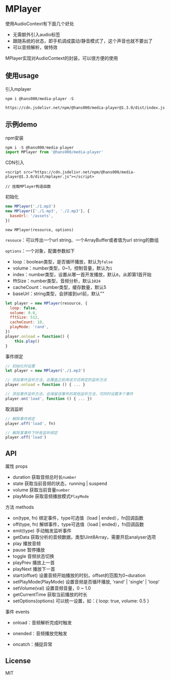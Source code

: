 # MPlayer

使用AudioContext有下面几个好处

- 无需额外引入audio标签
- 跟随系统的状态，即手机调成震动/静音模式了，这个声音也就不要出了
- 可以音频解析，做特效

MPlayer实现对AudioContext的封装，可以很方便的使用

## 使用usage

引入mplayer

```
npm i @hans000/media-player -S

https://cdn.jsdelivr.net/npm/@hans000/media-player@1.3.0/dist/index.js
```

## 示例demo

npm安装

```js
npm i -S @hans000/media-player
import MPlayer from '@hans000/media-player'
```

CDN引入

```
<script src="https://cdn.jsdelivr.net/npm/@hans000/media-player@1.3.0/dist/mplayer.js"></script>

// 挂载MPlayer构造函数
```

初始化

```js
new MPlayer('./1.mp3')
new MPlayer(['./1.mp3', './2.mp3'], {
  baseUrl: '/assets',
})
```

```
new MPlayer(resource, options)
```

`resouce`：可以传出一个url string、一个ArrayBuffer或者值为url string的数组

`options`：一个对象，配置参数如下

- loop：boolean类型，是否循环播放，默认为`false`
- volume：number类型，0~1，控制音量，默认为`1`
- index：number类型，设置从哪一首开发播放，默认`0`，从即第1首开始
- fftSize：number类型，音频分析，默认`1024`
- cacheCount：number类型，缓存数量，默认5
- baseUrl：string类型，会拼接到url前，默认""

```js
let player = new MPlayer(resource, {
  loop: false,
  volume: 0.6,
  fftSize: 512,
  cacheCount: 10,
  playMode: 'rand',
})
player.onload = function() {
	this.play()
}
```

事件绑定

```js
// 初始化时设置
let player = new MPlayer('./1.mp3')

// 添加事件监听方法，会覆盖之前用该方式绑定的监听方法
player.onload = function () { ... }

// 添加事件监听方法，会保留该事件的其他监听方法，可同时设置多个事件
player.on('load', function () { ... })
```

取消监听

```js
// 解除事件绑定
player.off('load', fn)

// 解除某事件下所有监听绑定
player.off('load')
```

## API

属性 props

- duration 获取音频总时长`number`
- state 获取当前音频的状态，running | suspend
- volume 获取当前音量`number`
- playMode 获取音频播放模式`PlayMode`

方法 methods

- on(type, fn) 绑定事件，type可选值（load | ended），fn回调函数
- off(type, fn) 解绑事件，type可选值（load | ended），fn回调函数
- emit(type) 手动触发监听事件
- getData  获取分析的音频数据，类型Uint8Array，需要开启analyser选项
- play 播放音频
- pause 暂停播放
- toggle 音频状态切换
- playPrev 播放上一首
- playNext 播放下一首
- start(offset) 设置音频开始播放的时刻，offset的范围为0~duration
- setPlayMode(PlayMode) 设置音频是否循环播放, 'rand' | 'single' | 'loop'
- setVolume(val) 设置音频音量，0 ~ 1.0
- getCurrentTime 获取当前播放的时长
- setOptions(options) 可以统一设置，如：{ loop: true, volume: 0.5 }

事件 events

- onload：音频解析完成时触发

- onended：音频播放完触发

- oncatch：捕捉异常
## License

MIT